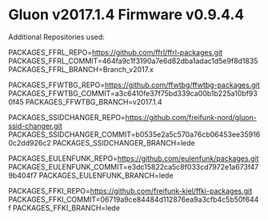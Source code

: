 # Gluon v2017.1.4 Firmware v0.9.4.4

Additional Repositories used:

PACKAGES_FFRL_REPO=https://github.com/ffrl/ffrl-packages.git
PACKAGES_FFRL_COMMIT=464fa9c1f3190a7e6d82dba1adac1d5e9f8d1835      
PACKAGES_FFRL_BRANCH=Branch_v2017.x

PACKAGES_FFWTBG_REPO=https://github.com/ffwtbg/ffwtbg-packages.git
PACKAGES_FFWTBG_COMMIT=a3c6410fe37f75bd339ca00b1b225a10bf930f45
PACKAGES_FFWTBG_BRANCH=v2017.1.4

PACKAGES_SSIDCHANGER_REPO=https://github.com/freifunk-nord/gluon-ssid-changer.git
PACKAGES_SSIDCHANGER_COMMIT=b0535e2a5c570a76cb06453ee359160c2dd926c2
PACKAGES_SSIDCHANGER_BRANCH=lede

PACKAGES_EULENFUNK_REPO=https://github.com/eulenfunk/packages.git
PACKAGES_EULENFUNK_COMMIT=e3dc15822ca5c8f033cd7972e1a673f479b404f7
PACKAGES_EULENFUNK_BRANCH=lede

PACKAGES_FFKI_REPO=https://github.com/freifunk-kiel/ffki-packages.git
PACKAGES_FFKI_COMMIT=06719a9ce84484d112876ea9a3cfb4c5b50f644f
PACKAGES_FFKI_BRANCH=lede
